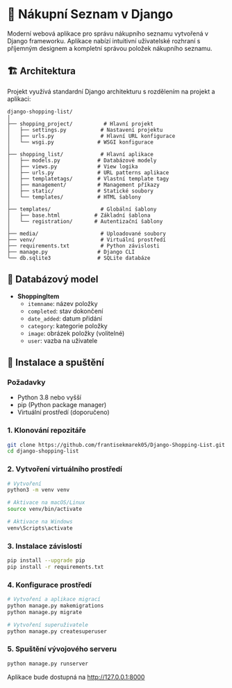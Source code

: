 # 🛒 Nákupní Seznam v Django

Moderní webová aplikace pro správu nákupního seznamu vytvořená v Django frameworku. Aplikace nabízí intuitivní uživatelské rozhraní s příjemným designem a kompletní správou položek nákupního seznamu.


## 🏗 Architektura

Projekt využívá standardní Django architekturu s rozdělením na projekt a aplikaci:

```
django-shopping-list/
│
├── shopping_project/          # Hlavní projekt
│   ├── settings.py           # Nastavení projektu
│   ├── urls.py               # Hlavní URL konfigurace
│   └── wsgi.py              # WSGI konfigurace
│
├── shopping_list/            # Hlavní aplikace
│   ├── models.py            # Databázové modely
│   ├── views.py             # View logika
│   ├── urls.py              # URL patterns aplikace
│   ├── templatetags/        # Vlastní template tagy
│   ├── management/          # Management příkazy
│   ├── static/              # Statické soubory
│   └── templates/           # HTML šablony
│
├── templates/                # Globální šablony
│   ├── base.html           # Základní šablona
│   └── registration/       # Autentizační šablony
│
├── media/                    # Uploadované soubory
├── venv/                     # Virtuální prostředí
├── requirements.txt          # Python závislosti
├── manage.py                # Django CLI
└── db.sqlite3               # SQLite databáze
```

## 💾 Databázový model

- **ShoppingItem**
  - `itemname`: název položky
  - `completed`: stav dokončení
  - `date_added`: datum přidání
  - `category`: kategorie položky
  - `image`: obrázek položky (volitelné)
  - `user`: vazba na uživatele

## 🚀 Instalace a spuštění

### Požadavky
- Python 3.8 nebo vyšší
- pip (Python package manager)
- Virtuální prostředí (doporučeno)

### 1. Klonování repozitáře
```bash
git clone https://github.com/frantisekmarek05/Django-Shopping-List.git
cd django-shopping-list
```

### 2. Vytvoření virtuálního prostředí
```bash
# Vytvoření
python3 -m venv venv

# Aktivace na macOS/Linux
source venv/bin/activate

# Aktivace na Windows
venv\Scripts\activate
```

### 3. Instalace závislostí
```bash
pip install --upgrade pip
pip install -r requirements.txt
```

### 4. Konfigurace prostředí
```bash
# Vytvoření a aplikace migrací
python manage.py makemigrations
python manage.py migrate

# Vytvoření superuživatele
python manage.py createsuperuser
```

### 5. Spuštění vývojového serveru
```bash
python manage.py runserver
```

Aplikace bude dostupná na http://127.0.0.1:8000
